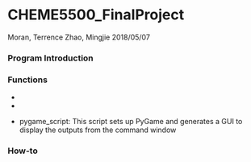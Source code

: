 # CHEME5500_FinalProject
Moran, Terrence
Zhao, Mingjie
2018/05/07

### Program Introduction





### Functions
-

-

- pygame_script:
This script sets up PyGame and generates a GUI to display the outputs from the command window


### How-to

